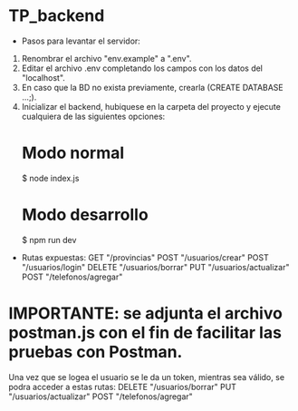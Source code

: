 # TP_backend
* Pasos para levantar el servidor:
1. Renombrar el archivo "env.example" a ".env".
2. Editar el archivo .env completando los campos con los datos del "localhost".
3. En caso que la BD no exista previamente, crearla (CREATE DATABASE ...;).
4. Inicializar el backend, hubiquese en la carpeta del proyecto y ejecute cualquiera de las siguientes opciones:
   # Modo normal 
     $ node index.js
   # Modo desarrollo 
     $ npm run dev

* Rutas expuestas:
  GET "/provincias"
  POST "/usuarios/crear"
  POST "/usuarios/login"
  DELETE "/usuarios/borrar" 
  PUT "/usuarios/actualizar"
  POST "/telefonos/agregar"

# IMPORTANTE: se adjunta el archivo postman.js con el fin de facilitar las pruebas con Postman.
Una vez que se logea el usuario se le da un token, mientras sea válido, se podra acceder a estas rutas: 
  DELETE "/usuarios/borrar" 
  PUT "/usuarios/actualizar"
  POST "/telefonos/agregar"
